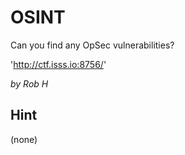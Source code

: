 # OSINT
Can you find any OpSec vulnerabilities?

'http://ctf.isss.io:8756/'

_by Rob H_

## Hint
(none)
